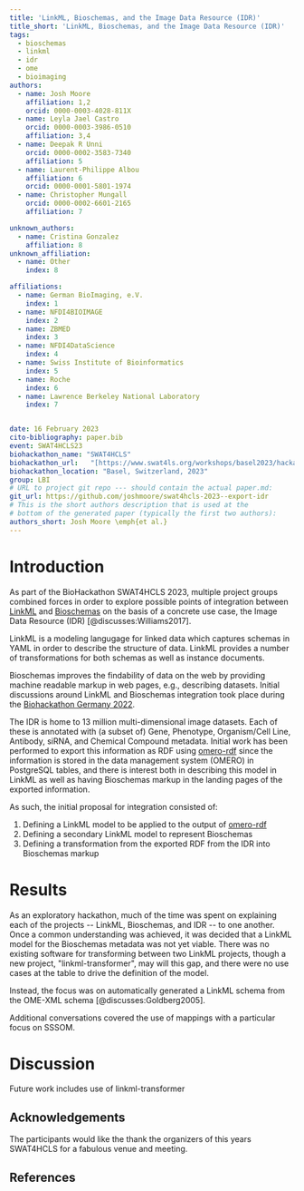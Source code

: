 ```yaml
---
title: 'LinkML, Bioschemas, and the Image Data Resource (IDR)'
title_short: 'LinkML, Bioschemas, and the Image Data Resource (IDR)'
tags:
  - bioschemas
  - linkml
  - idr
  - ome
  - bioimaging
authors:
  - name: Josh Moore
    affiliation: 1,2
    orcid: 0000-0003-4028-811X
  - name: Leyla Jael Castro
    orcid: 0000-0003-3986-0510
    affiliation: 3,4
  - name: Deepak R Unni
    orcid: 0000-0002-3583-7340
    affiliation: 5
  - name: Laurent-Philippe Albou
    affiliation: 6
    orcid: 0000-0001-5801-1974
  - name: Christopher Mungall
    orcid: 0000-0002-6601-2165
    affiliation: 7

unknown_authors:
  - name: Cristina Gonzalez
    affiliation: 8
unknown_affiliation:
  - name: Other
    index: 8

affiliations:
  - name: German BioImaging, e.V.
    index: 1
  - name: NFDI4BIOIMAGE
    index: 2
  - name: ZBMED
    index: 3
  - name: NFDI4DataScience
    index: 4
  - name: Swiss Institute of Bioinformatics
    index: 5
  - name: Roche
    index: 6
  - name: Lawrence Berkeley National Laboratory
    index: 7


date: 16 February 2023
cito-bibliography: paper.bib
event: SWAT4HCLS23
biohackathon_name: "SWAT4HCLS"
biohackathon_url:   "[https://www.swat4ls.org/workshops/basel2023/hackathon/](https://www.swat4ls.org/workshops/basel2023/hackathon/)"
biohackathon_location: "Basel, Switzerland, 2023"
group: LBI
# URL to project git repo --- should contain the actual paper.md:
git_url: https://github.com/joshmoore/swat4hcls-2023--export-idr
# This is the short authors description that is used at the
# bottom of the generated paper (typically the first two authors):
authors_short: Josh Moore \emph{et al.}
---
```


# Introduction

As part of the BioHackathon SWAT4HCLS 2023, multiple project groups combined
forces in order to explore possible points of integration between
[LinkML](https://linkml.org) and [Bioschemas](https://bioschemas.org/) on the
basis of a concrete use case, the Image Data Resource (IDR)
[@discusses:Williams2017].

LinkML is a modeling langugage for linked data which captures schemas in YAML
in order to describe the structure of data. LinkML provides a number of
transformations for both schemas as well as instance documents.

Bioschemas improves the findability of data on the web by providing machine
readable markup in web pages, e.g., describing datasets. Initial discussions
around LinkML and Bioschemas integration took place during the
[Biohackathon Germany 2022](https://www.denbi.de/de-nbi-events/1454-biohackathon-germany).

The IDR is home to 13 million multi-dimensional image datasets. Each of these
is annotated with (a subset of) Gene, Phenotype, Organism/Cell Line, Antibody,
siRNA, and Chemical Compound metadata. Initial work has been performed to
export this information as RDF using
[omero-rdf](https://pypi.org/project/omero-rdf) since the information is stored
in the data management system (OMERO) in PostgreSQL tables, and there is interest
both in describing this model in LinkML as well as having Bioschemas markup in
the landing pages of the exported information.

As such, the initial proposal for integration consisted of:

1. Defining a LinkML model to be applied to the output of [omero-rdf](https://pypi.org/project/omero-rdf)
2. Defining a secondary LinkML model to represent Bioschemas
3. Defining a transformation from the exported RDF from the IDR into Bioschemas markup

# Results

As an exploratory hackathon, much of the time was spent on explaining each of the
projects -- LinkML, Bioschemas, and IDR -- to one another. Once a common understanding
was achieved, it was decided that a LinkML model for the Bioschemas metadata was not
yet viable. There was no existing software for transforming between two LinkML projects,
though a new project, "linkml-transformer", may will this gap, and there were no use cases
at the table to drive the definition of the model.

Instead, the focus was on automatically generated a LinkML schema from the OME-XML schema
[@discusses:Goldberg2005].


Additional conversations covered the use of mappings with a particular focus on SSSOM.

# Discussion

Future work includes use of linkml-transformer


## Acknowledgements

The participants would like the thank the organizers of this years SWAT4HCLS for a fabulous venue and meeting.

## References
